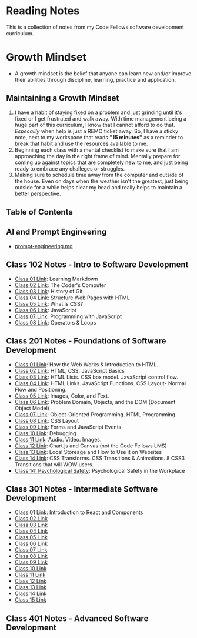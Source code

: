 # Reading Notes
This is a collection of notes from my Code Fellows software development curriculum.
# Growth Mindset
- A growth mindset is the belief that anyone can learn new and/or improve their abilities through discipline, learning, practice and application.

## Maintaining a Growth Mindset
1. I have a habit of staying fixed on a problem and just grinding until it's fixed or I get frustrated and walk away. With time management being a huge part of this curriculum, I know that I cannot afford to do that. *Especailly* when help is just a REMO ticket away. So, I have a sticky note, next to my workspace that reads **"15 minutes"** as a reminder to break that habit and use the resources available to me.
1. Beginning each class with a mental checklist to make sure that I am approaching the day in the right frame of mind. Mentally prepare for coming up against topics that are completely new to me, and just being ready to embrace any challeges or struggles.
1. Making sure to schedule time away from the computer and outside of the house. Even on days when the weather isn't the greatest, just being outside for a while helps clear my head and really helps to maintain a better perspective.


## Table of Contents

## AI and Prompt Engineering
- [prompt-engineering.md](./code-201/prompt-engineering.md)


## Class 102 Notes - Intro to Software Development
- [Class 01 Link](./code-102/code-102-reading01-learning-markdown.md): Learning Markdown
- [Class 02 Link](./code-102/code-102-reading02-the-coders-computer.md): The Coder's Computer
- [Class 03 Link](./code-102/code-102-reading03-history-of-git.md): History of Git
- [Class 04 Link](./code-102/reading04-structure-webpages-with-html.md): Structure Web Pages with HTML
- [Class 05 Link](./code-102/reading05-what-is-css.md): What is CSS?
- [Class 06 Link](./code-102/reading06-javascript.md): JavaScript
- [Class 07 Link](./code-102/reading07-programming-with-javascript.md): Programming with JavaScript
- [Class 08 Link](./code-102/reading08-operators-and-loops.md): Operators & Loops



## Class 201 Notes - Foundations of Software Development
- [Class 01 Link](./code-201/class-01.md): How the Web Works & Introduction to HTML.
- [Class 02 Link](./code-201/class02-html-css-js-basics.md): HTML, CSS, JavaScript Basics
- [Class 03 Link](./code-201/reading03-html-css-js-basics-plus.md): HTML Lists. CSS box model. JavaScript control flow.
- [Class 04 Link](./code-201/reading04-html-links-js-functions-css-layout.md): HTML Links. JavaScript Functions. CSS Layout- Normal Flow and Positioning.
- [Class 05 Link](./code-201/reading05-html-css-images-color-textmd): Images, Color, and Text.
- [Class 06 Link](./code-201/reading06-problem-domains-objects-andThe-dom.md): Problem Domain, Objects, and the DOM (Document Object Model)
- [Class 07 Link](./code-201/reading07-object-oriented-programming-html-programming.md): Object-Oriented Programming. HTML Programming.
- [Class 08 Link](./code-201/reading08-css-layout.md): CSS Layout
- [Class 09 Link](./code-201/reading09-forms-and-js-events.md): Forms and JavaScript Events
- [Class 10 Link](./code-201/reading10-debugging.md): Debugging
- [Class 11 Link](./code-201/reading11-audio-video-images.md): Audio. Video. Images.
- [Class 12 Link](./code-201/reading12-chart.js-canvas.md): Chart.js and Canvas (not the Code Fellows LMS)
- [Class 13 Link](./code-201/reading13-local-storage-usage-on-websites.md): Local Storeage and How to Use it on Websites
- [Class 14 Link](./code-201/reading14-css-transitions-and-animations.md): CSS Transforms. CSS Transitions & Animations. 8 CSS3 Transitions that will WOW users.
- [Class 14: Psychological Safety](./code-201/reading14.5-psychological-safety): Psychological Safety in the Workplace


## Class 301 Notes - Intermediate Software Development
- [Class 01 Link](./code-301/reading01-introduction-react-and-components.md): Introduction to React and Components
- [Class 02 Link](./code-301/reading02-state-and-props.md)
- [Class 03 Link]()
- [Class 04 Link]()
- [Class 05 Link]()
- [Class 06 Link]()
- [Class 07 Link]()
- [Class 08 Link]()
- [Class 09 Link]()
- [Class 10 Link]()
- [Class 11 Link]()
- [Class 12 Link]()
- [Class 13 Link]()
- [Class 14 Link]()
- [Class 15 Link]()


## Class 401 Notes - Advanced Software Development